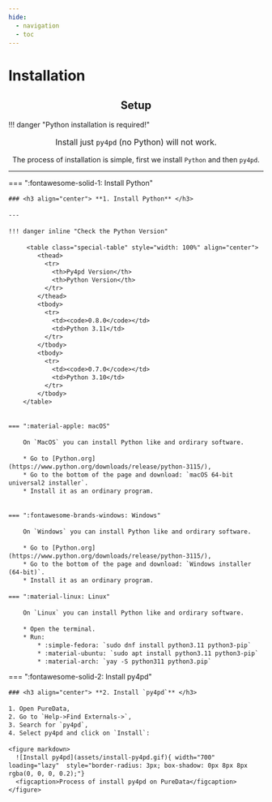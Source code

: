 ```yaml
---
hide:
  - navigation
  - toc
---
```


# Installation

## <h2 align="center"> **Setup** </h2>

!!! danger "Python installation is required!"
    <p style="font-size: 16px" align="center">Install just `py4pd` (no Python) will not work.</p>

 <p align="center"> The process of installation is simple, first we install <code>Python</code> and then <code>py4pd</code>. </p>

---

=== ":fontawesome-solid-1: Install Python"

    ### <h3 align="center"> **1. Install Python** </h3>

    ---

    !!! danger inline "Check the Python Version"

         <table class="special-table" style="width: 100%" align="center">
            <thead>
              <tr>
                <th>Py4pd Version</th>
                <th>Python Version</th>
              </tr>
            </thead>
            <tbody>
              <tr>
                <td><code>0.8.0</code></td>
                <td>Python 3.11</td>
              </tr>
            </tbody>
            <tbody>
              <tr>
                <td><code>0.7.0</code></td>
                <td>Python 3.10</td>
              </tr>
            </tbody>
        </table>


    === ":material-apple: macOS"

        On `MacOS` you can install Python like and ordirary software.

        * Go to [Python.org](https://www.python.org/downloads/release/python-3115/),
        * Go to the bottom of the page and download: `macOS 64-bit universal2 installer`.
        * Install it as an ordinary program.


    === ":fontawesome-brands-windows: Windows"

        On `Windows` you can install Python like and ordirary software.

        * Go to [Python.org](https://www.python.org/downloads/release/python-3115/),
        * Go to the bottom of the page and download: `Windows installer (64-bit)`.
        * Install it as an ordinary program.

    === ":material-linux: Linux"

        On `Linux` you can install Python like and ordirary software.

        * Open the terminal.
        * Run: 
            * :simple-fedora: `sudo dnf install python3.11 python3-pip`
            * :material-ubuntu: `sudo apt install python3.11 python3-pip` 
            * :material-arch: `yay -S python311 python3.pip`

=== ":fontawesome-solid-2: Install py4pd"

    ### <h3 align="center"> **2. Install `py4pd`** </h3>

    1. Open PureData,
    2. Go to `Help->Find Externals->`,
    3. Search for `py4pd`,
    4. Select py4pd and click on `Install`:

    <figure markdown>
      ![Install py4pd](assets/install-py4pd.gif){ width="700" loading="lazy"  style="border-radius: 3px; box-shadow: 0px 8px 8px rgba(0, 0, 0, 0.2);"}
      <figcaption>Process of install py4pd on PureData</figcaption>
    </figure>
